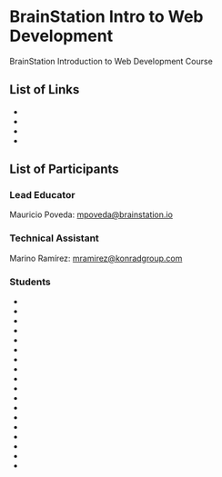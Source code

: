# BrainStation Intro to Web Development
BrainStation Introduction to Web Development Course

## List of Links
* [The Next Web course curricula to compare]: http://academy.thenextweb.com/courses/learn-to-build-beautiful-html5-and-css3-websites-in-1-month
* [Udemy Complete Web Development course to compare]: https://www.udemy.com/complete-web-developer-course/
* [Floats]: http://bitsofco.de/2015/how-floating-works/
* [Front End Development Bookmarks]: https://github.com/dypsilon/frontend-dev-bookmarks


## List of Participants
### Lead Educator
Mauricio Poveda: mpoveda@brainstation.io
### Technical Assistant
Marino Ramírez: mramirez@konradgroup.com
### Students
* [Jose Castro]: jp@gobu.io
* [Lucia Carpio]:	carpio297@gmail.com
* [Jose Andres Solano]:	asolanoq@outlook.com
* [Arturo Salas]:	salas89a@gmail.com
* [Jason Gutierrez]:	jason.gutierrezp@gmail.com
* [Lilliam Brenes Coto]:	litobreco@hotmail.com
* [María José Ortega]:	majok86@yahoo.com
* [Melissa López]:	melissalopez26@hotmail.com
* [Alejandra Mora]:	amora2@publicisgroupe.net
* [Fabrice Damiana]:	fadamiana_12@hotmail.es
* [Gabriela Baidal]:	gabriela.baidal@digitaslbi.com
* [Jairo Rosales]:	queko78@gmail.com
* [Mariano Vega Abarca]:	luismariano@vegabarca.com
* [David Meléndez]:	dma9@hotmail.com
* [Ana María Montero Barrantes]:	amonterobarrantes@gmail.com
* [Sergio Sánchez]:	sergio.sanchez@prodigious.cr 
* [Edwin Acuña]:	edwinacunav@gmail.com
* [Damián]:	damian@semcorps.com

